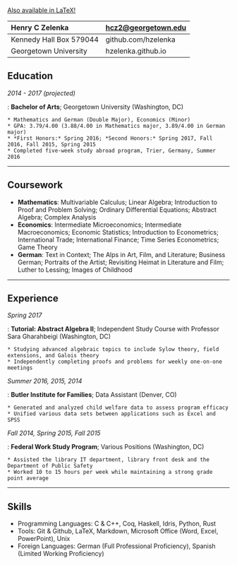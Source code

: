 [Also available in LaTeX!](/images/henry-zelenka-resume.pdf)

Henry C Zelenka | hcz2@georgetown.edu
:--- | :---
Kennedy Hall Box 579044 | github.com/hzelenka
Georgetown University | hzelenka.github.io

## Education

*2014 - 2017 (projected)*

: **Bachelor of Arts**; Georgetown University (Washington, DC)

    * Mathematics and German (Double Major), Economics (Minor)
    * GPA: 3.79/4.00 (3.88/4.00 in Mathematics major, 3.89/4.00 in German major)
    * *First Honors:* Spring 2016; *Second Honors:* Spring 2017, Fall 2016, Fall 2015, Spring 2015
    * Completed five-week study abroad program, Trier, Germany, Summer 2016

--------------------

## Coursework

* **Mathematics**: Multivariable Calculus; Linear Algebra; Introduction to Proof and Problem Solving; Ordinary Differential Equations; Abstract Algebra; Complex Analysis
* **Economics**: Intermediate Microeconomics; Intermediate Macroeconomics; Economic Statistics; Introduction to Econometrics; International Trade; International Finance; Time Series Econometrics; Game Theory
* **German**: Text in Context; The Alps in Art, Film, and Literature; Business German; Portraits of the Artist; Revisiting Heimat in Literature and Film; Luther to Lessing; Images of Childhood

--------------------

## Experience

*Spring 2017*

: **Tutorial: Abstract Algebra II**; Independent Study Course with Professor Sara Gharahbeigi (Washington, DC)

    * Studying advanced algebraic topics to include Sylow theory, field extensions, and Galois theory
    * Independently completing proofs and problems for weekly one-on-one meetings

*Summer 2016, 2015, 2014*

: **Butler Institute for Families**; Data Assistant (Denver, CO)

    * Generated and analyzed child welfare data to assess program efficacy
    * Unified various data sets between applications such as Excel and SPSS

*Fall 2014, Spring 2015, Fall 2015*

:  **Federal Work Study Program**; Various Positions (Washington, DC)

    * Assisted the library IT department, library front desk and the Department of Public Safety
    * Worked 10 to 15 hours per week while maintaining a strong grade point average

--------------------

## Skills

* Programming Languages: C & C++, Coq, Haskell, Idris, Python, Rust
* Tools: Git & Github, LaTeX, Markdown, Microsoft Office (Word, Excel, PowerPoint), Unix
* Foreign Languages: German (Full Professional Proficiency), Spanish (Limited Working Proficiency)
